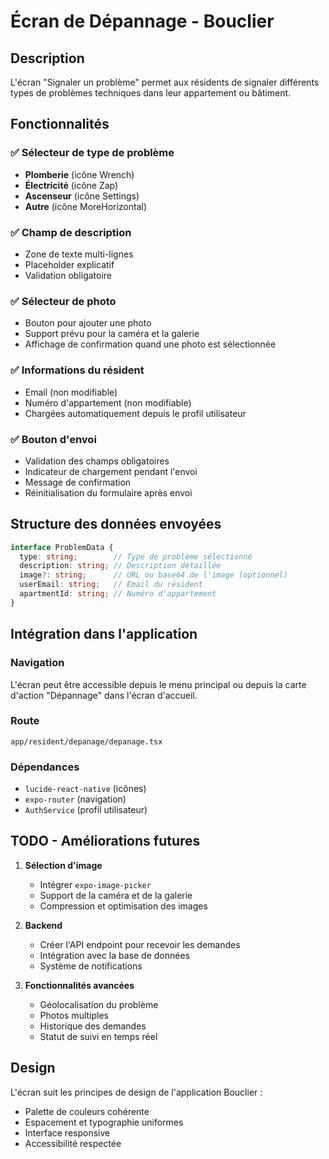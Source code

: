 # Écran de Dépannage - Bouclier

## Description
L'écran "Signaler un problème" permet aux résidents de signaler différents types de problèmes techniques dans leur appartement ou bâtiment.

## Fonctionnalités

### ✅ Sélecteur de type de problème
- **Plomberie** (icône Wrench)
- **Électricité** (icône Zap)
- **Ascenseur** (icône Settings)
- **Autre** (icône MoreHorizontal)

### ✅ Champ de description
- Zone de texte multi-lignes
- Placeholder explicatif
- Validation obligatoire

### ✅ Sélecteur de photo
- Bouton pour ajouter une photo
- Support prévu pour la caméra et la galerie
- Affichage de confirmation quand une photo est sélectionnée

### ✅ Informations du résident
- Email (non modifiable)
- Numéro d'appartement (non modifiable)
- Chargées automatiquement depuis le profil utilisateur

### ✅ Bouton d'envoi
- Validation des champs obligatoires
- Indicateur de chargement pendant l'envoi
- Message de confirmation
- Réinitialisation du formulaire après envoi

## Structure des données envoyées

```typescript
interface ProblemData {
  type: string;        // Type de problème sélectionné
  description: string; // Description détaillée
  image?: string;      // URL ou base64 de l'image (optionnel)
  userEmail: string;   // Email du résident
  apartmentId: string; // Numéro d'appartement
}
```

## Intégration dans l'application

### Navigation
L'écran peut être accessible depuis le menu principal ou depuis la carte d'action "Dépannage" dans l'écran d'accueil.

### Route
```
app/resident/depanage/depanage.tsx
```

### Dépendances
- `lucide-react-native` (icônes)
- `expo-router` (navigation)
- `AuthService` (profil utilisateur)

## TODO - Améliorations futures

1. **Sélection d'image**
   - Intégrer `expo-image-picker`
   - Support de la caméra et de la galerie
   - Compression et optimisation des images

2. **Backend**
   - Créer l'API endpoint pour recevoir les demandes
   - Intégration avec la base de données
   - Système de notifications

3. **Fonctionnalités avancées**
   - Géolocalisation du problème
   - Photos multiples
   - Historique des demandes
   - Statut de suivi en temps réel

## Design
L'écran suit les principes de design de l'application Bouclier :
- Palette de couleurs cohérente
- Espacement et typographie uniformes
- Interface responsive
- Accessibilité respectée
